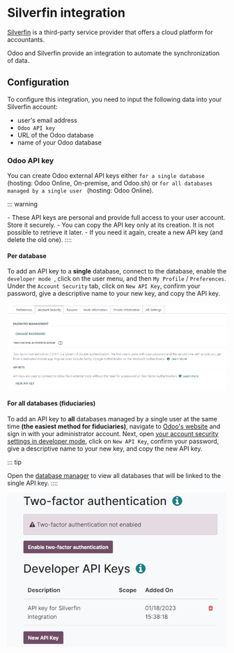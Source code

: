 # Silverfin integration

[Silverfin](https://www.silverfin.com) is a third-party service provider
that offers a cloud platform for accountants.

Odoo and Silverfin provide an integration to automate the
synchronization of data.

## Configuration

To configure this integration, you need to input the following data into
your Silverfin account:

- user\'s email address
- `Odoo API key `
- URL of the Odoo database
- name of your Odoo database

### Odoo API key 

You can create Odoo external API keys either
`for a single database ` (hosting: Odoo Online, On-premise, and Odoo.sh) or
`for all databases managed by a single user
` (hosting: Odoo
Online).

::: warning

\- These API keys are personal and provide full access to your user
account. Store it securely. - You can copy the API key only at its
creation. It is not possible to retrieve it later. - If you need it
again, create a new API key (and delete the old one).
::::


#### Per database 

To add an API key to a **single** database, connect to the database,
enable the `developer
mode `, click on the user
menu, and then `My Profile` /
`Preferences`. Under the
`Account Security` tab, click on
`New API
Key`, confirm your password, give a
descriptive name to your new key, and copy the API key.

![creation of an Odoo external API key for a database](silverfin/api-key-db.png)


#### For all databases (fiduciaries) 

To add an API key to **all** databases managed by a single user at the
same time **(the easiest method for fiduciaries)**, navigate to [Odoo\'s
website](https://www.odoo.com) and sign in with your administrator
account. Next, open [your account security settings in developer
mode](https://www.odoo.com/my/security?debug=1), click on
`New API Key`, confirm your password,
give a descriptive name to your new key, and copy the new API key.

::: tip

Open the [database manager](https://www.odoo.com/my/databases) to view
all databases that will be linked to the single API key.
::::

![creation of an Odoo external API key for an Odoo user](silverfin/api-key-user.png)
